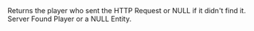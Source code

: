 <function name="GetPlayer" parent="HttpRequest" type="classfunc">
	<description>
		Returns the player who sent the HTTP Request or NULL if it didn't find it.
		<added version="0.7"></added>
	</description>
	<realm>Server</realm>
	<rets>
		<ret name="player" type="Player">Found <page>Player</page> or a NULL Entity.</ret>
	</rets>
</function>